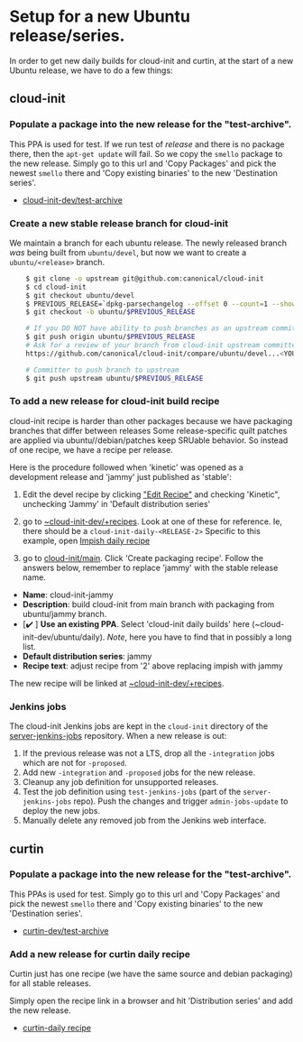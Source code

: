 # Setup for a new Ubuntu release/series.

In order to get new daily builds for cloud-init and curtin, at the start of
a new Ubuntu release, we have to do a few things:

## cloud-init

### Populate a package into the new release for the "test-archive".
 
This PPA is used for test.  If we run test of _release_ and there is no
package there, then the `apt-get update` will fail. So we copy the
`smello` package to the new release.  Simply go to this url
and 'Copy Packages' and pick the newest `smello` there and
'Copy existing binaries' to the new 'Destination series'.

 * [cloud-init-dev/test-archive](https://launchpad.net/~cloud-init-dev/+archive/ubuntu/test-archive)

### Create a new stable release branch for cloud-init
We maintain a branch for each ubuntu release.  The newly released branch *was*
being built from `ubuntu/devel`, but now we want to create a `ubuntu/<release>`
branch.

```bash
    $ git clone -o upstream git@github.com:canonical/cloud-init
    $ cd cloud-init
    $ git checkout ubuntu/devel
    $ PREVIOUS_RELEASE=`dpkg-parsechangelog --offset 0 --count=1 --show-field Distribution`
    $ git checkout -b ubuntu/$PREVIOUS_RELEASE

    # If you DO NOT have ability to push branches as an upstream committer:
    $ git push origin ubuntu/$PREVIOUS_RELEASE
    # Ask for a review of your branch from cloud-init upstream committer
    https://github.com/canonical/cloud-init/compare/ubuntu/devel...<YOUR_GITHUB_USER>:ubuntu/<PREVIOUS_RELEASE>?expand=1

    # Committer to push branch to upstream
    $ git push upstream ubuntu/$PREVIOUS_RELEASE
```

### To add a new release for cloud-init build recipe
cloud-init recipe is harder than other packages because we have packaging
branches that differ between releases
Some release-specific quilt patches are applied via
ubuntu/<release>/debian/patches keep SRUable behavior.
So instead of one recipe, we have a recipe per release.

Here is the procedure followed when 'kinetic' was opened as a development
release and 'jammy' just published as 'stable':

 1. Edit the devel recipe by clicking ["Edit Recipe"](https://code.launchpad.net/~cloud-init-dev/+recipe/cloud-init-daily-devel) and checking 'Kinetic", unchecking 'Jammy' in 'Default distribution series'


 2. go to [~cloud-init-dev/+recipes](https://code.launchpad.net/~cloud-init-dev/+recipes).  Look at one of these for reference.  Ie, there should be a `cloud-init-daily-<RELEASE-2>` Specific to this example, open [Impish daily recipe](https://code.launchpad.net/~cloud-init-dev/+recipe/cloud-init-daily-impish)

 3. go to [cloud-init/main](https://code.launchpad.net/~cloud-init-dev/cloud-init/+git/cloud-init/+ref/main).  Click 'Create packaging recipe'.  Follow the answers below, remember to replace 'jammy' with the stable release name.

   * **Name**: cloud-init-jammy
   * **Description**: build cloud-init from main branch with packaging from ubuntu/jammy branch.
   * [✔️ ] **Use an existing PPA**.  Select 'cloud-init daily builds' here (~cloud-init-dev/ubuntu/daily).  *Note*, here you have to find that in possibly a long list.
   * **Default distribution series**: jammy
   * **Recipe text**: adjust recipe from '2' above replacing impish with jammy

The new recipe will be linked at [~cloud-init-dev/+recipes](https://code.launchpad.net/~cloud-init-dev/+recipes).

### Jenkins jobs

The cloud-init Jenkins jobs are kept in the `cloud-init` directory of the
[server-jenkins-jobs](https://github.com/canonical/server-jenkins-jobs/)
repository. When a new release is out:

  1. If the previous release was not a LTS, drop all the `-integration`
  jobs which are not for `-proposed`. 
  2. Add new `-integration` and `-proposed` jobs for the new release.
  3. Cleanup any job definition for unsupported releases.
  4. Test the job definition using `test-jenkins-jobs` (part of the
  `server-jenkins-jobs` repo). Push the changes and trigger `admin-jobs-update`
  to deploy the new jobs.
  5. Manually delete any removed job from the Jenkins web interface.

## curtin

### Populate a package into the new release for the "test-archive".

This PPAs is used for test. Simply go to this url and 'Copy Packages' and pick
the newest `smello` there and 'Copy existing binaries' to the new 'Destination
series'.

 * [curtin-dev/test-archive](https://launchpad.net/~curtin-dev/+archive/ubuntu/test-archive)

### Add a new release for curtin daily recipe
Curtin just has one recipe (we have the same source and debian packaging)
for all stable releases.

Simply open the recipe link in a browser and hit 'Distribution series'
and add the new release.

  * [curtin-daily recipe](https://code.launchpad.net/~curtin-dev/+recipe/curtin-daily)

